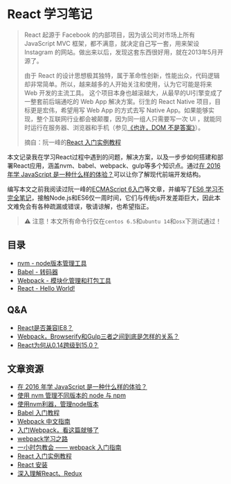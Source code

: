 # React 学习笔记

> React 起源于 Facebook 的内部项目，因为该公司对市场上所有 JavaScript MVC 框架，都不满意，就决定自己写一套，用来架设 Instagram 的网站。做出来以后，发现这套东西很好用，就在2013年5月开源了。
>
> 由于 React 的设计思想极其独特，属于革命性创新，性能出众，代码逻辑却非常简单。所以，越来越多的人开始关注和使用，认为它可能是将来 Web 开发的主流工具。 这个项目本身也越滚越大，从最早的UI引擎变成了一整套前后端通吃的 Web App 解决方案。衍生的 React Native 项目，目标更是宏伟，希望用写 Web App 的方式去写 Native App。如果能够实现，整个互联网行业都会被颠覆，因为同一组人只需要写一次 UI ，就能同时运行在服务器、浏览器和手机（参见[《也许，DOM 不是答案》](http://www.ruanyifeng.com/blog/2015/02/future-of-dom.html)）。
>
> 摘自：阮一峰的[React 入门实例教程](http://www.ruanyifeng.com/blog/2015/03/react.html)

本文记录我在学习React过程中遇到的问题，解决方案，以及一步步如何搭建和部署React应用，涵盖nvm、babel、webpack、gulp等多个知识点。通过[在 2016 年学 JavaScript 是一种什么样的体验？](https://www.oschina.net/news/77853/how-about-learn-javascript-at-2016)可以让你了解现代前端开发结构。

编写本文之前我阅读过阮一峰的[ECMAScript 6入门](http://es6.ruanyifeng.com/)等文章，并编写了[ES6 学习不完全笔记](https://github.com/maosong/ES6-Learning-notes)，接触Node.js和ES6仅一周时间，它们与传统js开发差距巨大，因此本文难免会有各种疏漏或错误，敬请谅解，也希望指正。

> ⚠️ 注意！本文所有命令行仅在`centos 6.5`和`ubuntu 14`和`osx`下测试通过！

## 目录

- [nvm - node版本管理工具](nvm.md)
- [Babel - 转码器](babel.md)
- [Webpack - 模块化管理和打包工具](webpack.md)
- [React - Hello World!](react_hello_world.md)

## Q&A

- [React是否兼容IE8？](qa_react_ie8.md)
- [Webpack，Browserify和Gulp三者之间到底是怎样的关系？](qa_webpack_browserify_gulp.md)
- [React为何从0.14跨级到15.0？](qa_react_0.14_15.0.md)

## 文章资源

- [在 2016 年学 JavaScript 是一种什么样的体验？](https://www.oschina.net/news/77853/how-about-learn-javascript-at-2016)
- [使用 nvm 管理不同版本的 node 与 npm](http://www.tuicool.com/articles/Vzquy2)
- [使用nvm利器，管理node版本](http://www.cnblogs.com/kongxianghai/p/5660101.html)
- [Babel 入门教程](http://www.ruanyifeng.com/blog/2016/01/babel.html)
- [Webpack 中文指南](http://webpackdoc.com/index.html)
- [入门Webpack，看这篇就够了](http://www.jianshu.com/p/42e11515c10f)
- [webpack学习之路](https://github.com/wangning0/Autumn_Ning_Blog/blob/master/blogs/3-12/webpack.md)
- [一小时包教会 —— webpack 入门指南](http://www.w2bc.com/Article/50764)
- [React 入门实例教程](http://www.ruanyifeng.com/blog/2015/03/react.html)
- [React 安装](http://www.runoob.com/react/react-install.html)
- [深入理解React、Redux](http://www.jianshu.com/p/0e42799be566)
